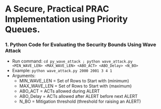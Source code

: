 # A Secure, Practical PRAC Implementation using Priority Queues.

### 1. Python Code for Evaluating the Security Bounds Using Wave Attack

* Run command: `cd py_wave_attack ; python wave_attack.py <MIN_WAVE_LEN> <MAX_WAVE_LEN> <ABO_ACT> <ABO_Delay> <N_BO>`
* Example: `python wave_attack.py 2000 2001 3 4 1`
* Arguments:
  * MIN_WAVE_LEN = Set of Rows to Start with (minimum)
  * MAX_WAVE_LEN = Set of Rows to Start with (maximum)
  * ABO_ACT      = ACTs allowed during ALERT
  * ABO_Delay    = ACTs allowed after ALERT before next ALERT
  * N_BO         = Mitigation threshold (threshold for raising an ALERT)
    